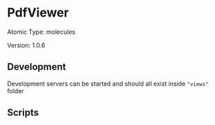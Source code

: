 # PdfViewer

Atomic Type: molecules

Version: 1.0.6

## Development

Development servers can be started and should all exist inside `"views"` folder

## Scripts
